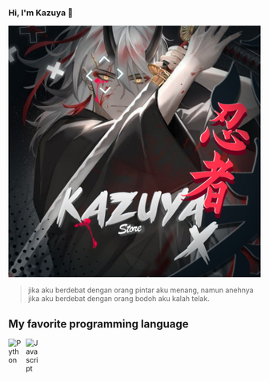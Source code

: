 ###  Hi, I'm Kazuya 👋

<!--
**Kazuya-X/Kazuya-X** is a ✨ _special_ ✨ repository because its `README.md` (this file) appears on your GitHub profile.

Here are some ideas to get you started:

- 🔭 I’m currently working on ...
- 🌱 I’m currently learning ...
- 👯 I’m looking to collaborate on ...
- 🤔 I’m looking for help with ...
- 💬 Ask me about ...
- 📫 How to reach me: ...
- 😄 Pronouns: ...
- ⚡ Fun fact: ...
-->
<code><img src="for_gh.jpg"/></code>



>jika aku berdebat dengan orang pintar aku menang, namun anehnya jika aku berdebat dengan orang bodoh aku kalah telak.

## My favorite programming language

<img align="left" alt="Python" width="25px" src="https://upload.wikimedia.org/wikipedia/commons/thumb/c/c3/Python-logo-notext.svg/110px-Python-logo-notext.svg.png?20100317150552" style="padding-right:10px;">
<img align="left" alt="Javascript" width="25" src="https://upload.wikimedia.org/wikipedia/commons/9/99/Unofficial_JavaScript_logo_2.svg" style="padding-right:10px;"/>
<br/>



